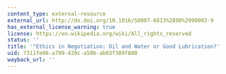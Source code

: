 ```yaml
---
content_type: external-resource
external_url: http://dx.doi.org/10.1016/S0007-6813%2898%2990003-9
has_external_license_warning: true
license: https://en.wikipedia.org/wiki/All_rights_reserved
status: ''
title: '"Ethics in Negotiation: Oil and Water or Good Lubrication?'
uid: 7311fe06-a799-420c-a50b-ab03f389f880
wayback_url: ''
---
```

